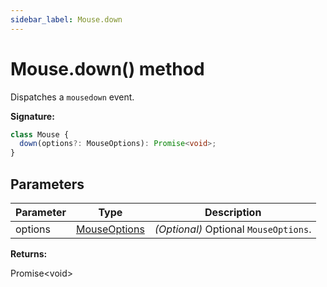 ```yaml
---
sidebar_label: Mouse.down
---
```


# Mouse.down() method

Dispatches a `mousedown` event.

**Signature:**

```typescript
class Mouse {
  down(options?: MouseOptions): Promise<void>;
}
```

## Parameters

| Parameter | Type                                        | Description                                           |
| --------- | ------------------------------------------- | ----------------------------------------------------- |
| options   | [MouseOptions](./puppeteer.mouseoptions.md) | <i>(Optional)</i> Optional <code>MouseOptions</code>. |

**Returns:**

Promise&lt;void&gt;
